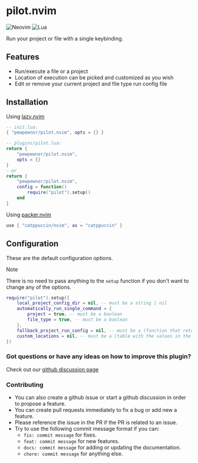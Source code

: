 # pilot.nvim

![Neovim](https://img.shields.io/badge/Neovim-57A143?logo=neovim&logoColor=white&style=for-the-badge)
![Lua](https://img.shields.io/badge/Made%20with%20Lua-blueviolet.svg?style=for-the-badge&logo=lua)

Run your project or file with a single keybinding.

## Features

- Run/execute a file or a project
- Location of execution can be picked and customized as you wish
- Edit or remove your current project and file type run config file

## Installation

Using [lazy.nvim](https://github.com/folke/lazy.nvim)

```lua
-- init.lua:
{ "pewpewnor/pilot.nvim", opts = {} }

-- plugins/pilot.lua:
return {
    "pewpewnor/pilot.nvim",
    opts = {}
}
--or
return {
    "pewpewnor/pilot.nvim",
    config = function()
        require("pilot").setup()
    end
}
```

Using [packer.nvim](https://github.com/wbthomason/packer.nvim)

```lua
use { "catppuccin/nvim", as = "catppuccin" }
```

## Configuration

These are the default configuration options.
> [!NOTE]
> There is no need to pass anything to the `setup` function if you don't want to change any of the options.

```lua
require("pilot").setup({
    local_project_config_dir = nil, -- must be a string | nil
    automatically_run_single_command = {
        project = true, -- must be a boolean
        file_type = true, -- must be a boolean
    },
    fallback_project_run_config = nil, -- must be a (function that returns a string) | nil
    custom_locations = nil, -- must be a (table with the values in the key/value pair being strings) | nil
})
```
### Got questions or have any ideas on how to improve this plugin?

Check out our [github discussion page](https://github.com/pewpewnor/pilot.nvim/discussions)

### Contributing

- You can also create a github issue or start a github discussion in order to propose a feature.
- You can create pull requests immediately to fix a bug or add new a feature.
- Please reference the issue in the PR if the PR is related to an issue.
- Try to use the following commit message format if you can:
  - `fix: commit message` for fixes.
  - `feat: commit message` for new features.
  - `docs: commit message` for adding or updating the documentation.
  - `chore: commit message` for anything else.
